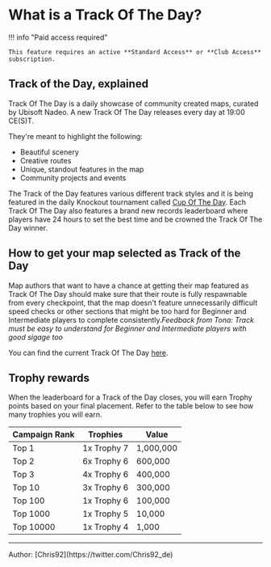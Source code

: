 # What is a Track Of The Day?

!!! info "Paid access required"

    This feature requires an active **Standard Access** or **Club Access** subscription.

## Track of the Day, explained

Track Of The Day is a daily showcase of community created maps, curated by Ubisoft Nadeo.
A new Track Of The Day releases every day at 19:00 CE(S)T.

They're meant to highlight the following:

- Beautiful scenery
- Creative routes
- Unique, standout features in the map
- Community projects and events

The Track of the Day features various different track styles and it is being featured in the daily Knockout tournament called [Cup Of The Day](/play/how-to-play-cotd). Each Track Of The Day also features a brand new records leaderboard where players have 24 hours to set the best time and be crowned the Track Of The Day winner.

## How to get your map selected as Track of the Day

Map authors that want to have a chance at getting their map featured as Track Of The Day should make sure that their route is fully respawnable from every checkpoint, that the map doesn't feature unnecessarily difficult speed checks or other sections that might be too hard for Beginner and Intermediate players to complete consistently._Feedback from Tona: Track must be easy to understand for Beginner and Intermediate players with good sigage too_

You can find the current Track Of The Day [here](https://www.trackmania.com/track-of-the-day).

## Trophy rewards

When the leaderboard for a Track of the Day closes, you will earn Trophy points based on your final placement. Refer to the table below to see how many trophies you will earn.

| Campaign Rank | Trophies    | Value     |
| ------------- | ----------- | --------- |
| Top 1         | 1x Trophy 7 | 1,000,000 |
| Top 2         | 6x Trophy 6 | 600,000   |
| Top 3         | 4x Trophy 6 | 400,000   |
| Top 10        | 3x Trophy 6 | 300,000   |
| Top 100       | 1x Trophy 6 | 100,000   |
| Top 1000      | 1x Trophy 5 | 10,000    |
| Top 10000     | 1x Trophy 4 | 1,000     |

<hr>
Author: [Chris92](https://twitter.com/Chris92_de)
